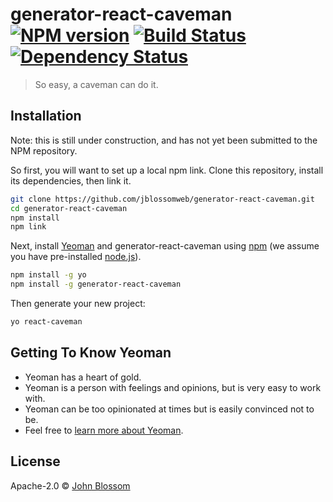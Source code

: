 # generator-react-caveman [![NPM version][npm-image]][npm-url] [![Build Status][travis-image]][travis-url] [![Dependency Status][daviddm-image]][daviddm-url]
> So easy, a caveman can do it.

## Installation

Note: this is still under construction, and has not yet been submitted to the NPM repository.

So first, you will want to set up a local npm link. Clone this repository, install its dependencies, then link it.

```bash
git clone https://github.com/jblossomweb/generator-react-caveman.git
cd generator-react-caveman
npm install
npm link
```

Next, install [Yeoman](http://yeoman.io) and generator-react-caveman using [npm](https://www.npmjs.com/) (we assume you have pre-installed [node.js](https://nodejs.org/)).

```bash
npm install -g yo
npm install -g generator-react-caveman
```

Then generate your new project:

```bash
yo react-caveman
```

## Getting To Know Yeoman

 * Yeoman has a heart of gold.
 * Yeoman is a person with feelings and opinions, but is very easy to work with.
 * Yeoman can be too opinionated at times but is easily convinced not to be.
 * Feel free to [learn more about Yeoman](http://yeoman.io/).

## License

Apache-2.0 © [John Blossom](jblossom.io)


[npm-image]: https://badge.fury.io/js/generator-react-caveman.svg
[npm-url]: https://npmjs.org/package/generator-react-caveman
[travis-image]: https://travis-ci.org/jblossomweb/generator-react-caveman.svg?branch=master
[travis-url]: https://travis-ci.org/jblossomweb/generator-react-caveman
[daviddm-image]: https://david-dm.org/jblossomweb/generator-react-caveman.svg?theme=shields.io
[daviddm-url]: https://david-dm.org/jblossomweb/generator-react-caveman
